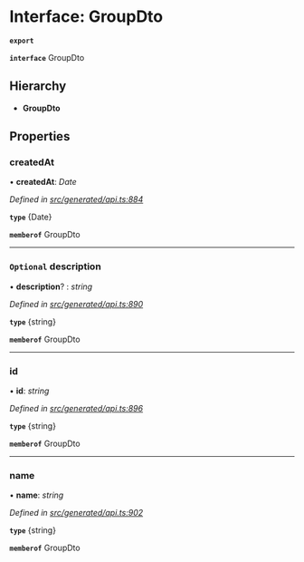 # Interface: GroupDto

**`export`** 

**`interface`** GroupDto

## Hierarchy

* **GroupDto**

## Properties

###  createdAt

• **createdAt**: *Date*

*Defined in [src/generated/api.ts:884](https://github.com/mailslurp/mailslurp-client-ts-js/blob/c5d4ad1/src/generated/api.ts#L884)*

**`type`** {Date}

**`memberof`** GroupDto

___

### `Optional` description

• **description**? : *string*

*Defined in [src/generated/api.ts:890](https://github.com/mailslurp/mailslurp-client-ts-js/blob/c5d4ad1/src/generated/api.ts#L890)*

**`type`** {string}

**`memberof`** GroupDto

___

###  id

• **id**: *string*

*Defined in [src/generated/api.ts:896](https://github.com/mailslurp/mailslurp-client-ts-js/blob/c5d4ad1/src/generated/api.ts#L896)*

**`type`** {string}

**`memberof`** GroupDto

___

###  name

• **name**: *string*

*Defined in [src/generated/api.ts:902](https://github.com/mailslurp/mailslurp-client-ts-js/blob/c5d4ad1/src/generated/api.ts#L902)*

**`type`** {string}

**`memberof`** GroupDto
